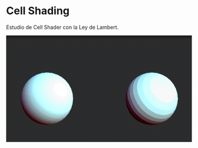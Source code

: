 # Cell Shading
Estudio de Cell Shader con la Ley de Lambert.

<p align="center"><img src="https://github.com/MoonAntonio/cellshading/blob/master/res/CellShadingLambert.gif?raw=true"></p>
